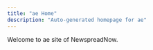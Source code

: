 ```yaml
---
title: "ae Home"
description: "Auto-generated homepage for ae"
---
```

Welcome to ae site of NewspreadNow.
